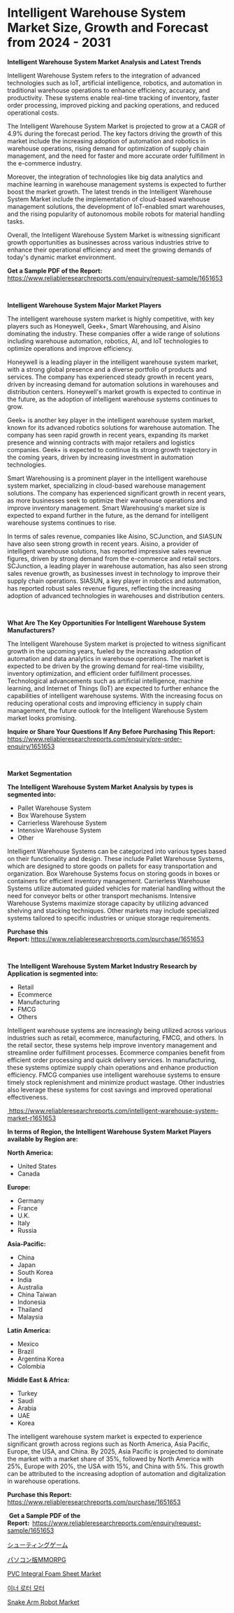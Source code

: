 <p><h1>Intelligent Warehouse System Market Size, Growth and Forecast from 2024 - 2031</h1></p><p><strong>Intelligent Warehouse System Market Analysis and Latest Trends</strong></p>
<p><p>Intelligent Warehouse System refers to the integration of advanced technologies such as IoT, artificial intelligence, robotics, and automation in traditional warehouse operations to enhance efficiency, accuracy, and productivity. These systems enable real-time tracking of inventory, faster order processing, improved picking and packing operations, and reduced operational costs.</p><p>The Intelligent Warehouse System Market is projected to grow at a CAGR of 4.9% during the forecast period. The key factors driving the growth of this market include the increasing adoption of automation and robotics in warehouse operations, rising demand for optimization of supply chain management, and the need for faster and more accurate order fulfillment in the e-commerce industry.</p><p>Moreover, the integration of technologies like big data analytics and machine learning in warehouse management systems is expected to further boost the market growth. The latest trends in the Intelligent Warehouse System Market include the implementation of cloud-based warehouse management solutions, the development of IoT-enabled smart warehouses, and the rising popularity of autonomous mobile robots for material handling tasks.</p><p>Overall, the Intelligent Warehouse System Market is witnessing significant growth opportunities as businesses across various industries strive to enhance their operational efficiency and meet the growing demands of today's dynamic market environment.</p></p>
<p><strong>Get a Sample PDF of the Report:&nbsp;</strong> <a href="https://www.reliableresearchreports.com/enquiry/request-sample/1651653">https://www.reliableresearchreports.com/enquiry/request-sample/1651653</a></p>
<p>&nbsp;</p>
<p><strong>Intelligent Warehouse System Major Market Players</strong></p>
<p><p>The intelligent warehouse system market is highly competitive, with key players such as Honeywell, Geek+, Smart Warehousing, and Aisino dominating the industry. These companies offer a wide range of solutions including warehouse automation, robotics, AI, and IoT technologies to optimize operations and improve efficiency.</p><p>Honeywell is a leading player in the intelligent warehouse system market, with a strong global presence and a diverse portfolio of products and services. The company has experienced steady growth in recent years, driven by increasing demand for automation solutions in warehouses and distribution centers. Honeywell's market growth is expected to continue in the future, as the adoption of intelligent warehouse systems continues to grow.</p><p>Geek+ is another key player in the intelligent warehouse system market, known for its advanced robotics solutions for warehouse automation. The company has seen rapid growth in recent years, expanding its market presence and winning contracts with major retailers and logistics companies. Geek+ is expected to continue its strong growth trajectory in the coming years, driven by increasing investment in automation technologies.</p><p>Smart Warehousing is a prominent player in the intelligent warehouse system market, specializing in cloud-based warehouse management solutions. The company has experienced significant growth in recent years, as more businesses seek to optimize their warehouse operations and improve inventory management. Smart Warehousing's market size is expected to expand further in the future, as the demand for intelligent warehouse systems continues to rise.</p><p>In terms of sales revenue, companies like Aisino, SCJunction, and SIASUN have also seen strong growth in recent years. Aisino, a provider of intelligent warehouse solutions, has reported impressive sales revenue figures, driven by strong demand from the e-commerce and retail sectors. SCJunction, a leading player in warehouse automation, has also seen strong sales revenue growth, as businesses invest in technology to improve their supply chain operations. SIASUN, a key player in robotics and automation, has reported robust sales revenue figures, reflecting the increasing adoption of advanced technologies in warehouses and distribution centers.</p></p>
<p>&nbsp;</p>
<p><strong>What Are The Key Opportunities For Intelligent Warehouse System Manufacturers?</strong></p>
<p><p>The Intelligent Warehouse System market is projected to witness significant growth in the upcoming years, fueled by the increasing adoption of automation and data analytics in warehouse operations. The market is expected to be driven by the growing demand for real-time visibility, inventory optimization, and efficient order fulfillment processes. Technological advancements such as artificial intelligence, machine learning, and Internet of Things (IoT) are expected to further enhance the capabilities of intelligent warehouse systems. With the increasing focus on reducing operational costs and improving efficiency in supply chain management, the future outlook for the Intelligent Warehouse System market looks promising.</p></p>
<p><strong>Inquire or Share Your Questions If Any Before Purchasing This Report:</strong> <a href="https://www.reliableresearchreports.com/enquiry/pre-order-enquiry/1651653">https://www.reliableresearchreports.com/enquiry/pre-order-enquiry/1651653</a></p>
<p>&nbsp;</p>
<p><strong>Market Segmentation</strong></p>
<p><strong>The Intelligent Warehouse System Market Analysis by types is segmented into:</strong></p>
<p><ul><li>Pallet Warehouse System</li><li>Box Warehouse System</li><li>Carrierless Warehouse System</li><li>Intensive Warehouse System</li><li>Other</li></ul></p>
<p><p>Intelligent Warehouse Systems can be categorized into various types based on their functionality and design. These include Pallet Warehouse Systems, which are designed to store goods on pallets for easy transportation and organization. Box Warehouse Systems focus on storing goods in boxes or containers for efficient inventory management. Carrierless Warehouse Systems utilize automated guided vehicles for material handling without the need for conveyor belts or other transport mechanisms. Intensive Warehouse Systems maximize storage capacity by utilizing advanced shelving and stacking techniques. Other markets may include specialized systems tailored to specific industries or unique storage requirements.</p></p>
<p><strong>Purchase this Report:&nbsp;</strong><a href="https://www.reliableresearchreports.com/purchase/1651653">https://www.reliableresearchreports.com/purchase/1651653</a></p>
<p>&nbsp;</p>
<p><strong>The Intelligent Warehouse System Market Industry Research by Application is segmented into:</strong></p>
<p><ul><li>Retail</li><li>Ecommerce</li><li>Manufacturing</li><li>FMCG</li><li>Others</li></ul></p>
<p><p>Intelligent warehouse systems are increasingly being utilized across various industries such as retail, ecommerce, manufacturing, FMCG, and others. In the retail sector, these systems help improve inventory management and streamline order fulfillment processes. Ecommerce companies benefit from efficient order processing and quick delivery services. In manufacturing, these systems optimize supply chain operations and enhance production efficiency. FMCG companies use intelligent warehouse systems to ensure timely stock replenishment and minimize product wastage. Other industries also leverage these systems for cost savings and improved operational effectiveness.</p></p>
<p><a href="https://www.reliableresearchreports.com/intelligent-warehouse-system-market-r1651653">&nbsp;https://www.reliableresearchreports.com/intelligent-warehouse-system-market-r1651653</a></p>
<p><strong>In terms of Region, the Intelligent Warehouse System Market Players available by Region are:</strong></p>
<p>
    <p> <strong> North America: </strong>
        <ul>
            <li>United States</li>
            <li>Canada</li>
        </ul>
        </p> 
    <p> <strong> Europe: </strong>
        <ul>
            <li>Germany</li>
            <li>France</li>
            <li>U.K.</li>
            <li>Italy</li>
            <li>Russia</li>
        </ul>
        </p> 
    <p> <strong> Asia-Pacific: </strong>
        <ul>
            <li>China</li>
            <li>Japan</li>
            <li>South Korea</li>
            <li>India</li>
            <li>Australia</li>
            <li>China Taiwan</li>
            <li>Indonesia</li>
            <li>Thailand</li>
            <li>Malaysia</li>
        </ul>
        </p> 
    <p> <strong> Latin America: </strong>
        <ul>
            <li>Mexico</li>
            <li>Brazil</li>
            <li>Argentina Korea</li>
            <li>Colombia</li>
        </ul>
        </p> 
    <p> <strong> Middle East & Africa: </strong>
        <ul>
            <li>Turkey</li>
            <li>Saudi</li>
            <li>Arabia</li>
            <li>UAE</li>
            <li>Korea</li>
        </ul>
    </p>
    </p>
<p><p>The intelligent warehouse system market is expected to experience significant growth across regions such as North America, Asia Pacific, Europe, the USA, and China. By 2025, Asia Pacific is projected to dominate the market with a market share of 35%, followed by North America with 25%, Europe with 20%, the USA with 15%, and China with 5%. This growth can be attributed to the increasing adoption of automation and digitalization in warehouse operations.</p></p>
<p><strong>Purchase this Report: </strong><a href="https://www.reliableresearchreports.com/purchase/1651653">https://www.reliableresearchreports.com/purchase/1651653</a></p>
<p>&nbsp;<strong>Get a Sample PDF of the Report:&nbsp;&nbsp;</strong><a href="https://www.reliableresearchreports.com/enquiry/request-sample/1651653">https://www.reliableresearchreports.com/enquiry/request-sample/1651653</a></p>
<p><strong></strong></p>
<p><p><a href="https://github.com/one-cool-chick/Market-Research-Report-List-1/blob/main/754225827992.md">シューティングゲーム</a></p><p><a href="https://github.com/luffiazaza/Market-Research-Report-List-1/blob/main/332428727991.md">パソコン版MMORPG</a></p><p><a href="https://issuu.com/reportprime-2/docs/pvc-integral-foam-sheet-market-size-2030.pptx">PVC Integral Foam Sheet Market</a></p><p><a href="https://github.com/hzumrdvas204296/Market-Research-Report-List-1/blob/main/830387525463.md">이너 로터 모터</a></p><p><a href="https://github.com/changoleonlaverguenzanoexiste/Market-Research-Report-List-2/blob/main/snake-arm-robot-market.md">Snake Arm Robot Market</a></p></p>
